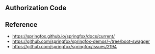 ## Authorization Code

## Reference
* https://springfox.github.io/springfox/docs/current/
* https://github.com/springfox/springfox-demos/-/tree/boot-swagger
* https://github.com/springfox/springfox/issues/2194